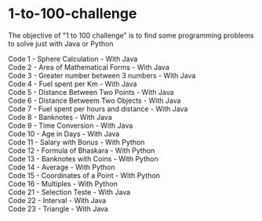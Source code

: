 # 1-to-100-challenge
The objective of "1 to 100 challenge" is to find some programming problems to solve just with Java or Python

Code 1 - Sphere Calculation - With Java<br />
Code 2 - Area of Mathematical Forms - With Java<br />
Code 3 - Greater number between 3 numbers - With Java<br />
Code 4 - Fuel spent per Km - With Java<br />
Code 5 - Distance Between Two Points - With Java<br />
Code 6 - Distance Betweem Two Objects - With Java<br />
Code 7 - Fuel spent per hours and distance - With Java<br />
Code 8 - Banknotes - With Java<br />
Code 9 - Time Conversion - With Java <br />
Code 10 - Age in Days - With Java<br />
Code 11 - Salary with Bonus - With Python<br />
Code 12 - Formula of Bhaskara - With Python<br />
Code 13 - Banknotes with Coins - With Python<br />
Code 14 - Average - With Python<br />
Code 15 - Coordinates of a Point - With Python<br />
Code 16 - Multiples - With Python<br />
Code 21 - Selection Teste - With Java<br />
Code 22 - Interval - With Java<br />
Code 23 - Triangle - With Java<br />
